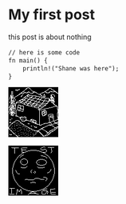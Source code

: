 # My first post

this post is about nothing

```
// here is some code
fn main() {
    println!("Shane was here");
}
```
![house.png](/assets/house.png)

[![video](/assets/face.png)](/assets/video.webm)

